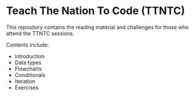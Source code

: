 # Teach The Nation To Code (TTNTC)

This repository contains the reading material and challenges for those who attend the TTNTC sessions.

Contents include:
 - Introduction
 - Data types
 - Flowcharts
 - Conditionals
 - Iteration
 - Exercises
